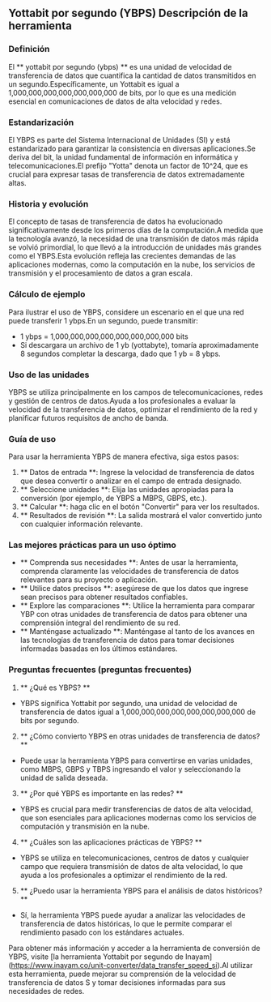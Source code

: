 ## Yottabit por segundo (YBPS) Descripción de la herramienta

### Definición
El ** yottabit por segundo (ybps) ** es una unidad de velocidad de transferencia de datos que cuantifica la cantidad de datos transmitidos en un segundo.Específicamente, un Yottabit es igual a 1,000,000,000,000,000,000,000 de bits, por lo que es una medición esencial en comunicaciones de datos de alta velocidad y redes.

### Estandarización
El YBPS es parte del Sistema Internacional de Unidades (SI) y está estandarizado para garantizar la consistencia en diversas aplicaciones.Se deriva del bit, la unidad fundamental de información en informática y telecomunicaciones.El prefijo "Yotta" denota un factor de 10^24, que es crucial para expresar tasas de transferencia de datos extremadamente altas.

### Historia y evolución
El concepto de tasas de transferencia de datos ha evolucionado significativamente desde los primeros días de la computación.A medida que la tecnología avanzó, la necesidad de una transmisión de datos más rápida se volvió primordial, lo que llevó a la introducción de unidades más grandes como el YBPS.Esta evolución refleja las crecientes demandas de las aplicaciones modernas, como la computación en la nube, los servicios de transmisión y el procesamiento de datos a gran escala.

### Cálculo de ejemplo
Para ilustrar el uso de YBPS, considere un escenario en el que una red puede transferir 1 ybps.En un segundo, puede transmitir:
- 1 ybps = 1,000,000,000,000,000,000,000,000 bits
- Si descargara un archivo de 1 yb (yottabyte), tomaría aproximadamente 8 segundos completar la descarga, dado que 1 yb = 8 ybps.

### Uso de las unidades
YBPS se utiliza principalmente en los campos de telecomunicaciones, redes y gestión de centros de datos.Ayuda a los profesionales a evaluar la velocidad de la transferencia de datos, optimizar el rendimiento de la red y planificar futuros requisitos de ancho de banda.

### Guía de uso
Para usar la herramienta YBPS de manera efectiva, siga estos pasos:
1. ** Datos de entrada **: Ingrese la velocidad de transferencia de datos que desea convertir o analizar en el campo de entrada designado.
2. ** Seleccione unidades **: Elija las unidades apropiadas para la conversión (por ejemplo, de YBPS a MBPS, GBPS, etc.).
3. ** Calcular **: haga clic en el botón "Convertir" para ver los resultados.
4. ** Resultados de revisión **: La salida mostrará el valor convertido junto con cualquier información relevante.

### Las mejores prácticas para un uso óptimo
- ** Comprenda sus necesidades **: Antes de usar la herramienta, comprenda claramente las velocidades de transferencia de datos relevantes para su proyecto o aplicación.
- ** Utilice datos precisos **: asegúrese de que los datos que ingrese sean precisos para obtener resultados confiables.
- ** Explore las comparaciones **: Utilice la herramienta para comparar YBP con otras unidades de transferencia de datos para obtener una comprensión integral del rendimiento de su red.
- ** Manténgase actualizado **: Manténgase al tanto de los avances en las tecnologías de transferencia de datos para tomar decisiones informadas basadas en los últimos estándares.

### Preguntas frecuentes (preguntas frecuentes)

1. ** ¿Qué es YBPS? **
- YBPS significa Yottabit por segundo, una unidad de velocidad de transferencia de datos igual a 1,000,000,000,000,000,000,000,000 de bits por segundo.

2. ** ¿Cómo convierto YBPS en otras unidades de transferencia de datos? **
- Puede usar la herramienta YBPS para convertirse en varias unidades, como MBPS, GBPS y TBPS ingresando el valor y seleccionando la unidad de salida deseada.

3. ** ¿Por qué YBPS es importante en las redes? **
- YBPS es crucial para medir transferencias de datos de alta velocidad, que son esenciales para aplicaciones modernas como los servicios de computación y transmisión en la nube.

4. ** ¿Cuáles son las aplicaciones prácticas de YBPS? **
- YBPS se utiliza en telecomunicaciones, centros de datos y cualquier campo que requiera transmisión de datos de alta velocidad, lo que ayuda a los profesionales a optimizar el rendimiento de la red.

5. ** ¿Puedo usar la herramienta YBPS para el análisis de datos históricos? **
- Sí, la herramienta YBPS puede ayudar a analizar las velocidades de transferencia de datos históricas, lo que le permite comparar el rendimiento pasado con los estándares actuales.

Para obtener más información y acceder a la herramienta de conversión de YBPS, visite [la herramienta Yottabit por segundo de Inayam] (https://www.inayam.co/unit-converter/data_transfer_speed_si).Al utilizar esta herramienta, puede mejorar su comprensión de la velocidad de transferencia de datos S y tomar decisiones informadas para sus necesidades de redes.